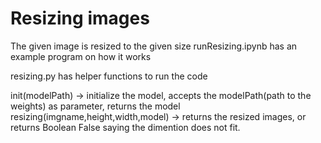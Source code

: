 # Resizing images

The given image is resized to the given size
runResizing.ipynb has an example program on how it works

resizing.py has helper functions to run the code

init(modelPath) -> initialize the model, accepts the modelPath(path to the weights) as parameter, returns the model
resizing(imgname,height,width,model) -> returns the resized images, or returns Boolean False saying the dimention does not fit.
